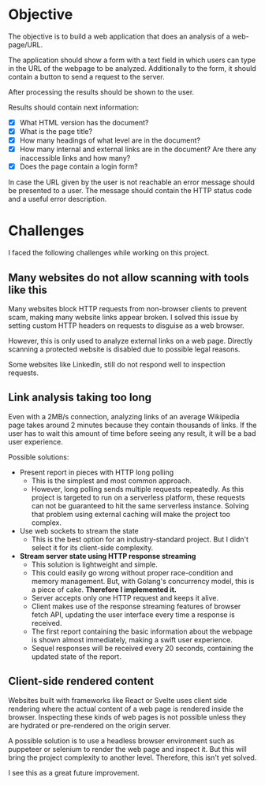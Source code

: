 # Objective

The objective is to build a web application that does an analysis of a web-page/URL.

The application should show a form with a text field in which users can type in the URL of the webpage to be analyzed. Additionally to the form, it should contain a button to send a request to the server.

After processing the results should be shown to the user.

Results should contain next information:

- [x] What HTML version has the document?
- [x] What is the page title?
- [x] How many headings of what level are in the document?
- [x] How many internal and external links are in the document? Are there any inaccessible links and how many?
- [x] Does the page contain a login form?

In case the URL given by the user is not reachable an error message should be presented to a user. The message should contain the HTTP status code and a useful error description.

# Challenges

I faced the following challenges while working on this project.

## Many websites do not allow scanning with tools like this

Many websites block HTTP requests from non-browser clients to prevent scam, making many website links appear broken. I solved this issue by setting custom HTTP headers on requests to disguise as a web browser.

However, this is only used to analyze external links on a web page. Directly scanning a protected website is disabled due to possible legal reasons.

Some websites like LinkedIn, still do not respond well to inspection requests.

## Link analysis taking too long

Even with a 2MB/s connection, analyzing links of an average Wikipedia page takes around 2 minutes because they contain thousands of links. If the user has to wait this amount of time before seeing any result, it will be a bad user experience.

Possible solutions:

- Present report in pieces with HTTP long polling
  - This is the simplest and most common approach.
  - However, long polling sends multiple requests repeatedly. As this project is targeted to run on a serverless platform, these requests can not be guaranteed to hit the same serverless instance. Solving that problem using external caching will make the project too complex.
- Use web sockets to stream the state
  - This is the best option for an industry-standard project. But I didn't select it for its client-side complexity.
- **Stream server state using HTTP response streaming**
  - This solution is lightweight and simple.
  - This could easily go wrong without proper race-condition and memory management. But, with Golang's concurrency model, this is a piece of cake. **Therefore I implemented it.**
  - Server accepts only one HTTP request and keeps it alive.
  - Client makes use of the response streaming features of browser fetch API, updating the user interface every time a response is received.
  - The first report containing the basic information about the webpage is shown almost immediately, making a swift user experience.
  - Sequel responses will be received every 20 seconds, containing the updated state of the report.

## Client-side rendered content

Websites built with frameworks like React or Svelte uses client side rendering where the actual content of a web page is rendered inside the browser. Inspecting these kinds of web pages is not possible unless they are hydrated or pre-rendered on the origin server.

A possible solution is to use a headless browser environment such as puppeteer or selenium to render the web page and inspect it. But this will bring the project complexity to another level. Therefore, this isn't yet solved.

I see this as a great future improvement.
